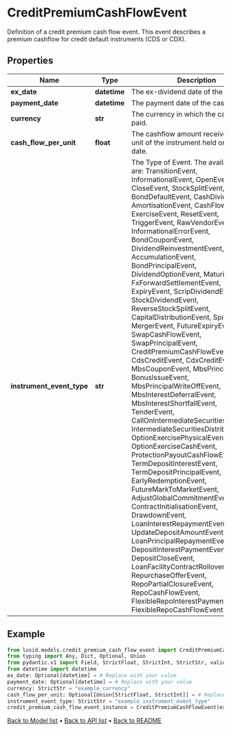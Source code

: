 # CreditPremiumCashFlowEvent

Definition of a credit premium cash flow event.  This event describes a premium cashflow for credit default instruments (CDS or CDX).
## Properties
Name | Type | Description | Notes
------------ | ------------- | ------------- | -------------
**ex_date** | **datetime** | The ex-dividend date of the cashflow. | [optional] 
**payment_date** | **datetime** | The payment date of the cashflow. | [optional] 
**currency** | **str** | The currency in which the cashflow is paid. | 
**cash_flow_per_unit** | **float** | The cashflow amount received for each unit of the instrument held on the ex date. | [optional] 
**instrument_event_type** | **str** | The Type of Event. The available values are: TransitionEvent, InformationalEvent, OpenEvent, CloseEvent, StockSplitEvent, BondDefaultEvent, CashDividendEvent, AmortisationEvent, CashFlowEvent, ExerciseEvent, ResetEvent, TriggerEvent, RawVendorEvent, InformationalErrorEvent, BondCouponEvent, DividendReinvestmentEvent, AccumulationEvent, BondPrincipalEvent, DividendOptionEvent, MaturityEvent, FxForwardSettlementEvent, ExpiryEvent, ScripDividendEvent, StockDividendEvent, ReverseStockSplitEvent, CapitalDistributionEvent, SpinOffEvent, MergerEvent, FutureExpiryEvent, SwapCashFlowEvent, SwapPrincipalEvent, CreditPremiumCashFlowEvent, CdsCreditEvent, CdxCreditEvent, MbsCouponEvent, MbsPrincipalEvent, BonusIssueEvent, MbsPrincipalWriteOffEvent, MbsInterestDeferralEvent, MbsInterestShortfallEvent, TenderEvent, CallOnIntermediateSecuritiesEvent, IntermediateSecuritiesDistributionEvent, OptionExercisePhysicalEvent, OptionExerciseCashEvent, ProtectionPayoutCashFlowEvent, TermDepositInterestEvent, TermDepositPrincipalEvent, EarlyRedemptionEvent, FutureMarkToMarketEvent, AdjustGlobalCommitmentEvent, ContractInitialisationEvent, DrawdownEvent, LoanInterestRepaymentEvent, UpdateDepositAmountEvent, LoanPrincipalRepaymentEvent, DepositInterestPaymentEvent, DepositCloseEvent, LoanFacilityContractRolloverEvent, RepurchaseOfferEvent, RepoPartialClosureEvent, RepoCashFlowEvent, FlexibleRepoInterestPaymentEvent, FlexibleRepoCashFlowEvent | 
## Example

```python
from lusid.models.credit_premium_cash_flow_event import CreditPremiumCashFlowEvent
from typing import Any, Dict, Optional, Union
from pydantic.v1 import Field, StrictFloat, StrictInt, StrictStr, validator
from datetime import datetime
ex_date: Optional[datetime] = # Replace with your value
payment_date: Optional[datetime] = # Replace with your value
currency: StrictStr = "example_currency"
cash_flow_per_unit: Optional[Union[StrictFloat, StrictInt]] = # Replace with your value
instrument_event_type: StrictStr = "example_instrument_event_type"
credit_premium_cash_flow_event_instance = CreditPremiumCashFlowEvent(ex_date=ex_date, payment_date=payment_date, currency=currency, cash_flow_per_unit=cash_flow_per_unit, instrument_event_type=instrument_event_type)

```

[Back to Model list](../README.md#documentation-for-models) &#8226; [Back to API list](../README.md#documentation-for-api-endpoints) &#8226; [Back to README](../README.md)

